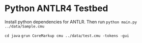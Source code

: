 # Python ANTLR4 Testbed

Install python dependencies for ANTLR. Then run `python main.py ../data/Sample.cmu`

`cd java`
`grun CoreMarkup cmu ../data/test.cmu -tokens -gui`